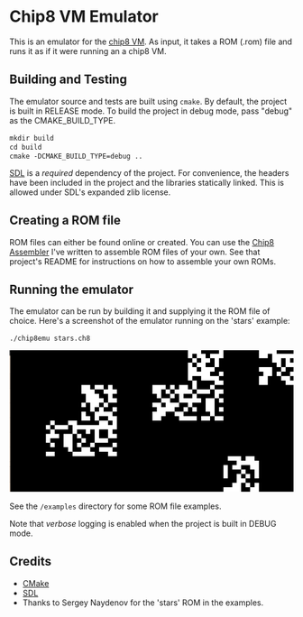 # Chip8 VM Emulator

This is an emulator for the [chip8 VM](https://en.wikipedia.org/wiki/CHIP-8#Virtual_machine_description). As input, it takes a ROM (.rom) file and runs it as if it were running an a chip8 VM.

## Building and Testing
The emulator source and tests are built using `cmake`. By default, the project is built in RELEASE mode. To build the project in debug mode, pass "debug" as the CMAKE_BUILD_TYPE.

```
mkdir build
cd build
cmake -DCMAKE_BUILD_TYPE=debug ..
```

[SDL](https://wiki.libsdl.org/Installation#Installing_SDL) is a _required_ dependency of the project.
For convenience, the headers have been included in the project and the libraries statically linked. This is allowed
under SDL's expanded zlib license.

## Creating a ROM file
ROM files can either be found online or created. You can use the [Chip8
Assembler](https://github.com/tamerfrombk/chip8asm) I've written to assemble ROM files of your own. See that project's
README for instructions on how to assemble your own ROMs.

## Running the emulator
The emulator can be run by building it and supplying it the ROM file of choice.
Here's a screenshot of the emulator running on the 'stars' example:

```
./chip8emu stars.ch8
```

![](/rsc/stars.gif?raw=true "Stars Running On Emulator")

See the `/examples` directory for some ROM file examples.

Note that _verbose_ logging is enabled when the project is built in DEBUG mode.

## Credits
* [CMake](https://cmake.org/)
* [SDL](https://wiki.libsdl.org/FrontPage)
* Thanks to Sergey Naydenov for the 'stars' ROM in the examples.
